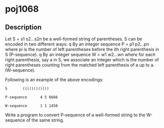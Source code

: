 # poj1068
## Description
Let S = s1 s2...s2n be a well-formed string of parentheses. S can be encoded in two different ways: 
q	By an integer sequence P = p1 p2...pn where pi is the number of left parentheses before the ith right parenthesis in S (P-sequence). 
q	By an integer sequence W = w1 w2...wn where for each right parenthesis, say a in S, we associate an integer which is the number of right parentheses counting from the matched left parenthesis of a up to a. (W-sequence). 

Following is an example of the above encodings: 

	S		(((()()())))

	P-sequence	    4 5 6666

	W-sequence	    1 1 1456


Write a program to convert P-sequence of a well-formed string to the W-sequence of the same string. 

